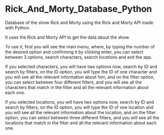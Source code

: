 # Rick_And_Morty_Database_Python
Database of the show Rick and Morty using the Rick and Morty API made with Python.

It uses the Rick and Morty API to get the data about the show.

To use it, first you will see the main menu, where, by typing the number of the desired
option and confirming it by clicking enter, you can select between 3 options, search
characters, search locations and exit the app.

If you selected characters, you will have two options now, search by ID and search by
filters, on the ID option, you will type the ID of one character and you will see all the
relevant information about him, and on the filter option, you can select between four
different filters, and you will see all the characters that match in the filter and
all the relevant information about each one.

If you selected locations, you will have two options now, search by ID and search by
filters, on the ID option, you will type the ID of one location and you will see all the
relevant information about the location, and on the filter option, you can select between
three different filters, and you will see all the locations that match in the filter
and all the relevant information about each one.